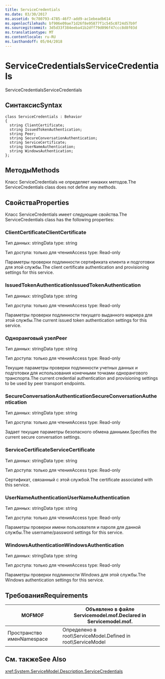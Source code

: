 ```yaml
---
title: ServiceCredentials
ms.date: 03/30/2017
ms.assetid: 9c780793-4785-46f7-add9-ac1ebeadb614
ms.openlocfilehash: bf906e09ae71d26f8e95877f1c545c0724d57b9f
ms.sourcegitcommit: 3d5d33f384eeba41b2dff79d096f47ccc8d8f03d
ms.translationtype: MT
ms.contentlocale: ru-RU
ms.lasthandoff: 05/04/2018
---
```

# <a name="servicecredentials"></a><span data-ttu-id="61f75-102">ServiceCredentials</span><span class="sxs-lookup"><span data-stu-id="61f75-102">ServiceCredentials</span></span>
<span data-ttu-id="61f75-103">ServiceCredentials</span><span class="sxs-lookup"><span data-stu-id="61f75-103">ServiceCredentials</span></span>  
  
## <a name="syntax"></a><span data-ttu-id="61f75-104">Синтаксис</span><span class="sxs-lookup"><span data-stu-id="61f75-104">Syntax</span></span>  
  
```  
class ServiceCredentials : Behavior  
{  
  string ClientCertificate;  
  string IssuedTokenAuthentication;  
  string Peer;  
  string SecureConversationAuthentication;  
  string ServiceCertificate;  
  string UserNameAuthentication;  
  string WindowsAuthentication;  
};  
```  
  
## <a name="methods"></a><span data-ttu-id="61f75-105">Методы</span><span class="sxs-lookup"><span data-stu-id="61f75-105">Methods</span></span>  
 <span data-ttu-id="61f75-106">Класс ServiceCredentials не определяет никаких методов.</span><span class="sxs-lookup"><span data-stu-id="61f75-106">The ServiceCredentials class does not define any methods.</span></span>  
  
## <a name="properties"></a><span data-ttu-id="61f75-107">Свойства</span><span class="sxs-lookup"><span data-stu-id="61f75-107">Properties</span></span>  
 <span data-ttu-id="61f75-108">Класс ServiceCredentials имеет следующие свойства.</span><span class="sxs-lookup"><span data-stu-id="61f75-108">The ServiceCredentials class has the following properties:</span></span>  
  
### <a name="clientcertificate"></a><span data-ttu-id="61f75-109">ClientCertificate</span><span class="sxs-lookup"><span data-stu-id="61f75-109">ClientCertificate</span></span>  
 <span data-ttu-id="61f75-110">Тип данных: string</span><span class="sxs-lookup"><span data-stu-id="61f75-110">Data type: string</span></span>  
  
 <span data-ttu-id="61f75-111">Тип доступа: только для чтения</span><span class="sxs-lookup"><span data-stu-id="61f75-111">Access type: Read-only</span></span>  
  
 <span data-ttu-id="61f75-112">Параметры проверки подлинности сертификата клиента и подготовки для этой службы.</span><span class="sxs-lookup"><span data-stu-id="61f75-112">The client certificate authentication and provisioning settings for this service.</span></span>  
  
### <a name="issuedtokenauthentication"></a><span data-ttu-id="61f75-113">IssuedTokenAuthentication</span><span class="sxs-lookup"><span data-stu-id="61f75-113">IssuedTokenAuthentication</span></span>  
 <span data-ttu-id="61f75-114">Тип данных: string</span><span class="sxs-lookup"><span data-stu-id="61f75-114">Data type: string</span></span>  
  
 <span data-ttu-id="61f75-115">Тип доступа: только для чтения</span><span class="sxs-lookup"><span data-stu-id="61f75-115">Access type: Read-only</span></span>  
  
 <span data-ttu-id="61f75-116">Параметры проверки подлинности текущего выданного маркера для этой службы.</span><span class="sxs-lookup"><span data-stu-id="61f75-116">The current issued token authentication settings for this service.</span></span>  
  
### <a name="peer"></a><span data-ttu-id="61f75-117">Одноранговый узел</span><span class="sxs-lookup"><span data-stu-id="61f75-117">Peer</span></span>  
 <span data-ttu-id="61f75-118">Тип данных: string</span><span class="sxs-lookup"><span data-stu-id="61f75-118">Data type: string</span></span>  
  
 <span data-ttu-id="61f75-119">Тип доступа: только для чтения</span><span class="sxs-lookup"><span data-stu-id="61f75-119">Access type: Read-only</span></span>  
  
 <span data-ttu-id="61f75-120">Текущие параметры проверки подлинности учетных данных и подготовки для использования конечными точками однорангового транспорта.</span><span class="sxs-lookup"><span data-stu-id="61f75-120">The current credential authentication and provisioning settings to be used by peer transport endpoints.</span></span>  
  
### <a name="secureconversationauthentication"></a><span data-ttu-id="61f75-121">SecureConversationAuthentication</span><span class="sxs-lookup"><span data-stu-id="61f75-121">SecureConversationAuthentication</span></span>  
 <span data-ttu-id="61f75-122">Тип данных: string</span><span class="sxs-lookup"><span data-stu-id="61f75-122">Data type: string</span></span>  
  
 <span data-ttu-id="61f75-123">Тип доступа: только для чтения</span><span class="sxs-lookup"><span data-stu-id="61f75-123">Access type: Read-only</span></span>  
  
 <span data-ttu-id="61f75-124">Задает текущие параметры безопасного обмена данными.</span><span class="sxs-lookup"><span data-stu-id="61f75-124">Specifies the current secure conversation settings.</span></span>  
  
### <a name="servicecertificate"></a><span data-ttu-id="61f75-125">ServiceCertificate</span><span class="sxs-lookup"><span data-stu-id="61f75-125">ServiceCertificate</span></span>  
 <span data-ttu-id="61f75-126">Тип данных: string</span><span class="sxs-lookup"><span data-stu-id="61f75-126">Data type: string</span></span>  
  
 <span data-ttu-id="61f75-127">Тип доступа: только для чтения</span><span class="sxs-lookup"><span data-stu-id="61f75-127">Access type: Read-only</span></span>  
  
 <span data-ttu-id="61f75-128">Сертификат, связанный с этой службой.</span><span class="sxs-lookup"><span data-stu-id="61f75-128">The certificate associated with this service.</span></span>  
  
### <a name="usernameauthentication"></a><span data-ttu-id="61f75-129">UserNameAuthentication</span><span class="sxs-lookup"><span data-stu-id="61f75-129">UserNameAuthentication</span></span>  
 <span data-ttu-id="61f75-130">Тип данных: string</span><span class="sxs-lookup"><span data-stu-id="61f75-130">Data type: string</span></span>  
  
 <span data-ttu-id="61f75-131">Тип доступа: только для чтения</span><span class="sxs-lookup"><span data-stu-id="61f75-131">Access type: Read-only</span></span>  
  
 <span data-ttu-id="61f75-132">Параметры проверки имени пользователя и пароля для данной службы.</span><span class="sxs-lookup"><span data-stu-id="61f75-132">The username/password settings for this service.</span></span>  
  
### <a name="windowsauthentication"></a><span data-ttu-id="61f75-133">WindowsAuthentication</span><span class="sxs-lookup"><span data-stu-id="61f75-133">WindowsAuthentication</span></span>  
 <span data-ttu-id="61f75-134">Тип данных: string</span><span class="sxs-lookup"><span data-stu-id="61f75-134">Data type: string</span></span>  
  
 <span data-ttu-id="61f75-135">Тип доступа: только для чтения</span><span class="sxs-lookup"><span data-stu-id="61f75-135">Access type: Read-only</span></span>  
  
 <span data-ttu-id="61f75-136">Параметры проверки подлинности Windows для этой службы.</span><span class="sxs-lookup"><span data-stu-id="61f75-136">The Windows authentication settings for this service.</span></span>  
  
## <a name="requirements"></a><span data-ttu-id="61f75-137">Требования</span><span class="sxs-lookup"><span data-stu-id="61f75-137">Requirements</span></span>  
  
|<span data-ttu-id="61f75-138">MOF</span><span class="sxs-lookup"><span data-stu-id="61f75-138">MOF</span></span>|<span data-ttu-id="61f75-139">Объявлено в файле Servicemodel.mof.</span><span class="sxs-lookup"><span data-stu-id="61f75-139">Declared in Servicemodel.mof.</span></span>|  
|---------|-----------------------------------|  
|<span data-ttu-id="61f75-140">Пространство имен</span><span class="sxs-lookup"><span data-stu-id="61f75-140">Namespace</span></span>|<span data-ttu-id="61f75-141">Определено в root\ServiceModel.</span><span class="sxs-lookup"><span data-stu-id="61f75-141">Defined in root\ServiceModel</span></span>|  
  
## <a name="see-also"></a><span data-ttu-id="61f75-142">См. также</span><span class="sxs-lookup"><span data-stu-id="61f75-142">See Also</span></span>  
 <xref:System.ServiceModel.Description.ServiceCredentials>
